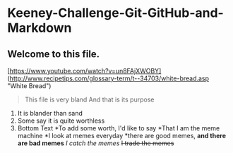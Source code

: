# Keeney-Challenge-Git-GitHub-and-Markdown
## Welcome to this file.
[https://www.youtube.com/watch?v=un8FAjXWOBY]
(http://www.recipetips.com/glossary-term/t--34703/white-bread.asp "White Bread")
>This file is very bland
>And that is its purpose
1. It is blander than sand
2. Some say it is quite worthless
3. Bottom Text
*To add some worth, I'd like to say
*That I am the meme machine
*I look at memes everyday
*there are good memes,
**and there are bad memes**
*I catch the memes*
~~I trade the memes~~
